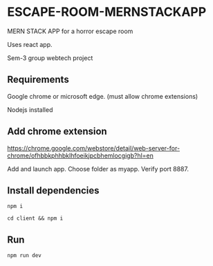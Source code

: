 # ESCAPE-ROOM-MERNSTACKAPP
MERN STACK APP for a horror escape room

Uses react app.

Sem-3 group webtech project

## Requirements

Google chrome or microsoft edge. (must allow chrome extensions)

Nodejs installed

## Add chrome extension

https://chrome.google.com/webstore/detail/web-server-for-chrome/ofhbbkphhbklhfoeikjpcbhemlocgigb?hl=en

Add and launch app.
Choose folder as myapp. Verify port 8887.

## Install dependencies

`npm i`

`cd client && npm i`

## Run

`npm run dev`



